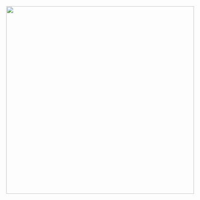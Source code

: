   <img height="auto" width="500px" src ="https://github-readme-stats.vercel.app/api/top-langs/?username=jdmr10&hide_progress=truebg_color=fafafa">

